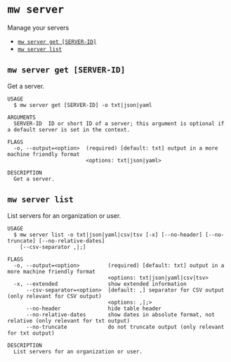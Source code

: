 `mw server`
===========

Manage your servers

* [`mw server get [SERVER-ID]`](#mw-server-get-server-id)
* [`mw server list`](#mw-server-list)

## `mw server get [SERVER-ID]`

Get a server.

```
USAGE
  $ mw server get [SERVER-ID] -o txt|json|yaml

ARGUMENTS
  SERVER-ID  ID or short ID of a server; this argument is optional if a default server is set in the context.

FLAGS
  -o, --output=<option>  (required) [default: txt] output in a more machine friendly format
                         <options: txt|json|yaml>

DESCRIPTION
  Get a server.
```

## `mw server list`

List servers for an organization or user.

```
USAGE
  $ mw server list -o txt|json|yaml|csv|tsv [-x] [--no-header] [--no-truncate] [--no-relative-dates]
    [--csv-separator ,|;]

FLAGS
  -o, --output=<option>         (required) [default: txt] output in a more machine friendly format
                                <options: txt|json|yaml|csv|tsv>
  -x, --extended                show extended information
      --csv-separator=<option>  [default: ,] separator for CSV output (only relevant for CSV output)
                                <options: ,|;>
      --no-header               hide table header
      --no-relative-dates       show dates in absolute format, not relative (only relevant for txt output)
      --no-truncate             do not truncate output (only relevant for txt output)

DESCRIPTION
  List servers for an organization or user.
```
